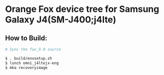 # Orange Fox device tree for Samsung Galaxy J4(SM-J400;j4lte)

## How to Build:

```bash
# Sync the fox_9.0 source

$ . build/envsetup.sh
$ lunch omni_j4ltejx-eng
$ mka recoveryimage

```
